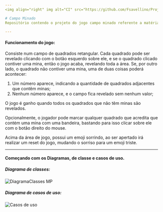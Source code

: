 ```yaml
---
<img align="right" img alt="CI" src="https://github.com/Fsavellino/Project-POO-/assets/72568537/2caaadcf-050f-403a-a539-edf2aebe7297" width="111" />

# Campo Minado
Repositório contendo o projeto do jogo campo minado referente a matéria de programação orientada a objetos.

---
```


#### Funcionamento do jogo:

Consiste num campo de quadrados retangular. Cada quadrado pode ser revelado clicando com o botão esquerdo sobre ele, e se o quadrado clicado contiver uma mina, então o jogo acaba, revelando toda a área. Se, por outro lado, o quadrado não contiver uma mina, uma de duas coisas poderá acontecer:

1. Um número aparece, indicando a quantidade de quadrados adjacentes que contêm minas;
2. Nenhum número aparece, e o campo fica revelado sem nenhum valor;

O jogo é ganho quando todos os quadrados que não têm minas são revelados.

Opcionalmente, o jogador pode marcar qualquer quadrado que acredita que contém uma mina com uma bandeira, bastando para isso clicar sobre ele com o botão direito do mouse.

Acima da área de jogo, possui um emoji sorrindo, ao ser apertado irá realizar um reset do jogo, mudando o sorriso para um emoji triste.

---

#### Começando com os Diagramas, de classe e casos de uso.

##### Diagrama de classes:

![DiagramaClasses MP](https://github.com/Fsavellino/Project-POO/assets/72568537/43e2b8c8-01f6-4158-b6c3-5ef94c26ba78)

##### Diagrama de casos de uso:

![Casos de uso](https://github.com/Fsavellino/Project-POO/assets/72568537/a26731c9-7dd8-4c02-afd3-de86bbcde247)

